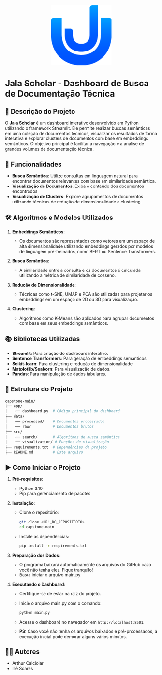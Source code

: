 <p align="center">
  <img src="data/logo.png" alt="Logo do Projeto" width="200">
</p>

# Jala Scholar - Dashboard de Busca de Documentação Técnica

## 📖 Descrição do Projeto

O **Jala Scholar** é um dashboard interativo desenvolvido em Python utilizando o framework Streamlit. Ele permite realizar buscas semânticas em uma coleção de documentos técnicos, visualizar os resultados de forma interativa e explorar clusters de documentos com base em embeddings semânticos. O objetivo principal é facilitar a navegação e a análise de grandes volumes de documentação técnica.

## 🚀 Funcionalidades

- **Busca Semântica**: Utilize consultas em linguagem natural para encontrar documentos relevantes com base em similaridade semântica.
- **Visualização de Documentos**: Exiba o conteúdo dos documentos encontrados
- **Visualização de Clusters**: Explore agrupamentos de documentos utilizando técnicas de redução de dimensionalidade e clustering.

## 🛠️ Algoritmos e Modelos Utilizados

1. **Embeddings Semânticos**:
   - Os documentos são representados como vetores em um espaço de alta dimensionalidade utilizando embeddings gerados por modelos de linguagem pré-treinados, como BERT ou Sentence Transformers.

2. **Busca Semântica**:
   - A similaridade entre a consulta e os documentos é calculada utilizando a métrica de similaridade de cosseno.

3. **Redução de Dimensionalidade**:
   - Técnicas como t-SNE, UMAP e PCA são utilizadas para projetar os embeddings em um espaço de 2D ou 3D para visualização.

4. **Clustering**:
   - Algoritmos como K-Means são aplicados para agrupar documentos com base em seus embeddings semânticos.

## 📚 Bibliotecas Utilizadas

- **Streamlit**: Para criação do dashboard interativo.
- **Sentence Transformers**: Para geração de embeddings semânticos.
- **Scikit-learn**: Para clustering e redução de dimensionalidade.
- **Matplotlib/Seaborn**: Para visualização de dados.
- **Pandas**: Para manipulação de dados tabulares.

## 📁 Estrutura do Projeto

```bash
capstone-main/
├── app/
│   ├── dashboard.py  # Código principal do dashboard
├── data/
│   ├── processed/    # Documentos processados
│   ├── raw/          # Documentos brutos
├── src/
│   ├── search/       # Algoritmos de busca semântica
│   ├── visualization/ # Funções de visualização
├── requirements.txt  # Dependências do projeto
├── README.md         # Este arquivo
```

## ▶️ Como Iniciar o Projeto

1. **Pré-requisitos**:
   - Python 3.10
   - Pip para gerenciamento de pacotes

2. **Instalação**:
   - Clone o repositório:

     ```bash
     git clone <URL_DO_REPOSITORIO>
     cd capstone-main
     ```

   - Instale as dependências:

     ```bash
     pip install -r requirements.txt
     ```

3. **Preparação dos Dados**:
   - O programa baixará automaticamente os arquivos do GitHub caso você não tenha eles. Fique tranquilo!
   - Basta iniciar o arquivo main.py

4. **Executando o Dashboard**:
   - Certifique-se de estar na raíz do projeto.
   - Inicie o arquivo main.py com o comando:

     ```bash
     python main.py
     ```

   - Acesse o dashboard no navegador em `http://localhost:8501`.
   - **PS:** Caso você não tenha os arquivos baixados e pré-processados, a execução inicial pode demorar alguns vários minutos.

## 👨‍💻 Autores

- Arthur Calciolari
- Iliê Soares
